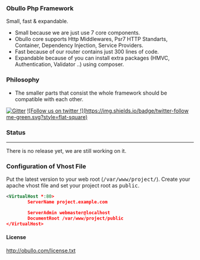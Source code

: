 
### Obullo Php Framework

Small, fast & expandable.

* Small because we are just use 7 core components.
* Obullo core supports Http Middlewares, Psr7 HTTP Standarts, Container, Dependency Injection, Service Providers. 
* Fast because of our router contains just 300 lines of code.
* Expandable because of you can install extra packages (HMVC, Authentication, Validator ..) using composer.

### Philosophy

* The smaller parts that consist the whole framework should be compatible with each other.

[![Gitter](https://badges.gitter.im/Join%20Chat.svg)](https://gitter.im/obullo/framework?utm_source=badge&utm_medium=badge&utm_campaign=pr-badge&utm_content=badge) [![Follow us on twitter !](https://img.shields.io/badge/twitter-follow me-green.svg?style=flat-square)](http://twitter.com/obullo)

### Status

----

There is no release yet, we are still working on it.

### Configuration of Vhost File

Put the latest version to your web root (<kbd>/var/www/project/</kbd>). Create your apache vhost file and set your project root as <kbd>public</kbd>.

```xml
<VirtualHost *:80>
        ServerName project.example.com

        ServerAdmin webmaster@localhost
        DocumentRoot /var/www/project/public
</VirtualHost>
```

#### License

<a href="http://obullo.com/license.txt" targe="_blank">http://obullo.com/license.txt</a>

